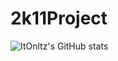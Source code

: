 # 2k11Project

![ItOnltz's GitHub stats](https://github-readme-stats.vercel.app/api?username=your-username&show_icons=true&theme=radical)
